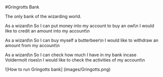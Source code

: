 #Gringrotts Bank

The only bank of the wizarding world.

As a wizard\n
So I can put money into my account to buy an owl\n
I would like to credit an amount into my account\n

As a wizard\n
So I can buy myself a butterbeer\n
I would like to withdraw an amount from my account\n

As a wizard\n
So I can check how much I have in my bank incase Voldermolt rises\n
I would like to check the activities of my account\n

![How to run Gringotts bank] (images/Gringotts.png)
